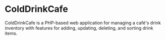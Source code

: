 # ColdDrinkCafe
ColdDrinkCafe is a PHP-based web application for managing a café's drink inventory with features for adding, updating, deleting, and sorting drink items.
